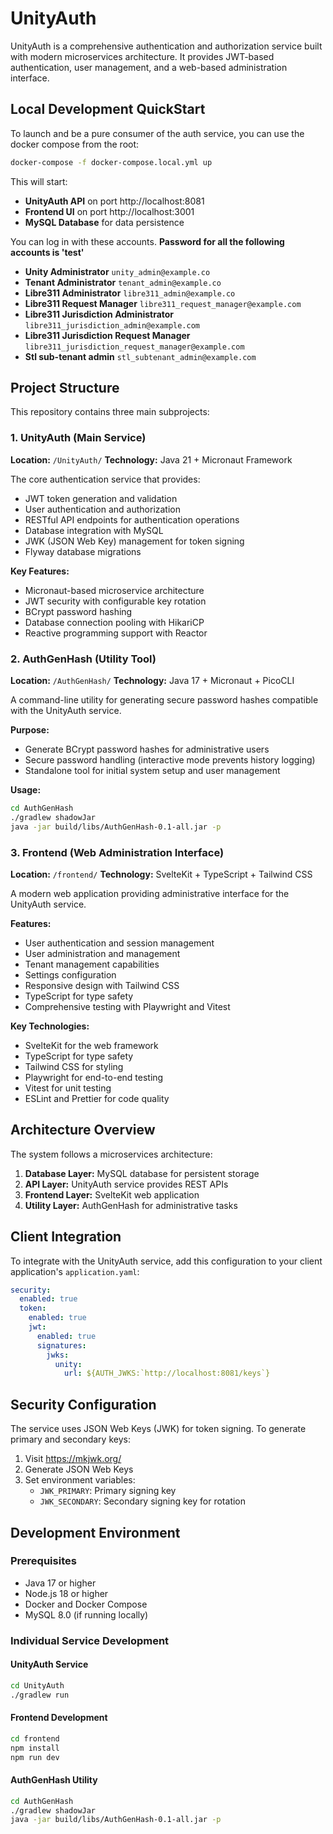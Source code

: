 # UnityAuth

UnityAuth is a comprehensive authentication and authorization service built with modern microservices architecture. It provides JWT-based authentication, user management, and a web-based administration interface.

## Local Development QuickStart

To launch and be a pure consumer of the auth service, you can use the docker compose from the root:

```sh
docker-compose -f docker-compose.local.yml up
```

This will start:

- **UnityAuth API** on port http://localhost:8081
- **Frontend UI** on port http://localhost:3001
- **MySQL Database** for data persistence

You can log in with these accounts.
**Password for all the following accounts is 'test'**

- **Unity Administrator** `unity_admin@example.co`
- **Tenant Administrator** `tenant_admin@example.co`
- **Libre311 Administrator** `libre311_admin@example.co`
- **Libre311 Request Manager** `libre311_request_manager@example.com`
- **Libre311 Jurisdiction Administrator** `libre311_jurisdiction_admin@example.com`
- **Libre311 Jurisdiction Request Manager** `libre311_jurisdiction_request_manager@example.com`
- **Stl sub-tenant admin** `stl_subtenant_admin@example.com`

## Project Structure

This repository contains three main subprojects:

### 1. UnityAuth (Main Service)

**Location:** `/UnityAuth/`
**Technology:** Java 21 + Micronaut Framework

The core authentication service that provides:

- JWT token generation and validation
- User authentication and authorization
- RESTful API endpoints for authentication operations
- Database integration with MySQL
- JWK (JSON Web Key) management for token signing
- Flyway database migrations

**Key Features:**

- Micronaut-based microservice architecture
- JWT security with configurable key rotation
- BCrypt password hashing
- Database connection pooling with HikariCP
- Reactive programming support with Reactor

### 2. AuthGenHash (Utility Tool)

**Location:** `/AuthGenHash/`
**Technology:** Java 17 + Micronaut + PicoCLI

A command-line utility for generating secure password hashes compatible with the UnityAuth service.

**Purpose:**

- Generate BCrypt password hashes for administrative users
- Secure password handling (interactive mode prevents history logging)
- Standalone tool for initial system setup and user management

**Usage:**

```bash
cd AuthGenHash
./gradlew shadowJar
java -jar build/libs/AuthGenHash-0.1-all.jar -p
```

### 3. Frontend (Web Administration Interface)

**Location:** `/frontend/`
**Technology:** SvelteKit + TypeScript + Tailwind CSS

A modern web application providing administrative interface for the UnityAuth service.

**Features:**

- User authentication and session management
- User administration and management
- Tenant management capabilities
- Settings configuration
- Responsive design with Tailwind CSS
- TypeScript for type safety
- Comprehensive testing with Playwright and Vitest

**Key Technologies:**

- SvelteKit for the web framework
- TypeScript for type safety
- Tailwind CSS for styling
- Playwright for end-to-end testing
- Vitest for unit testing
- ESLint and Prettier for code quality

## Architecture Overview

The system follows a microservices architecture:

1. **Database Layer:** MySQL database for persistent storage
2. **API Layer:** UnityAuth service provides REST APIs
3. **Frontend Layer:** SvelteKit web application
4. **Utility Layer:** AuthGenHash for administrative tasks

## Client Integration

To integrate with the UnityAuth service, add this configuration to your client application's `application.yaml`:

```yaml
security:
  enabled: true
  token:
    enabled: true
    jwt:
      enabled: true
      signatures:
        jwks:
          unity:
            url: ${AUTH_JWKS:`http://localhost:8081/keys`}
```

## Security Configuration

The service uses JSON Web Keys (JWK) for token signing. To generate primary and secondary keys:

1. Visit <https://mkjwk.org/>
2. Generate JSON Web Keys
3. Set environment variables:
   - `JWK_PRIMARY`: Primary signing key
   - `JWK_SECONDARY`: Secondary signing key for rotation

## Development Environment

### Prerequisites

- Java 17 or higher
- Node.js 18 or higher
- Docker and Docker Compose
- MySQL 8.0 (if running locally)

### Individual Service Development

#### UnityAuth Service

```bash
cd UnityAuth
./gradlew run
```

#### Frontend Development

```bash
cd frontend
npm install
npm run dev
```

#### AuthGenHash Utility

```bash
cd AuthGenHash
./gradlew shadowJar
java -jar build/libs/AuthGenHash-0.1-all.jar -p
```
